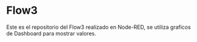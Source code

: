 # Flow3
Este es el repositorio del Flow3 realizado en Node-RED, se utiliza graficos de Dashboard para mostrar valores.
